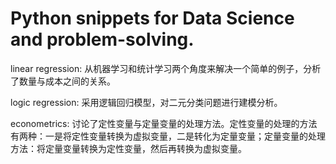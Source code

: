 Python snippets for Data Science and problem-solving.
===========

linear regression: 从机器学习和统计学习两个角度来解决一个简单的例子，分析了数量与成本之间的关系。

logic regression: 采用逻辑回归模型，对二元分类问题进行建模分析。

econometrics: 讨论了定性变量与定量变量的处理方法。定性变量的处理的方法有两种：一是将定性变量转换为虚拟变量，二是转化为定量变量；定量变量的处理方法：将定量变量转换为定性变量，然后再转换为虚拟变量。